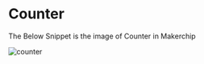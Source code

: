 # Counter

The Below Snippet is the image of Counter in Makerchip

![counter](https://user-images.githubusercontent.com/88897605/170868283-1fb630fd-9c9a-4546-aaf6-da6ab8a7010f.png)

